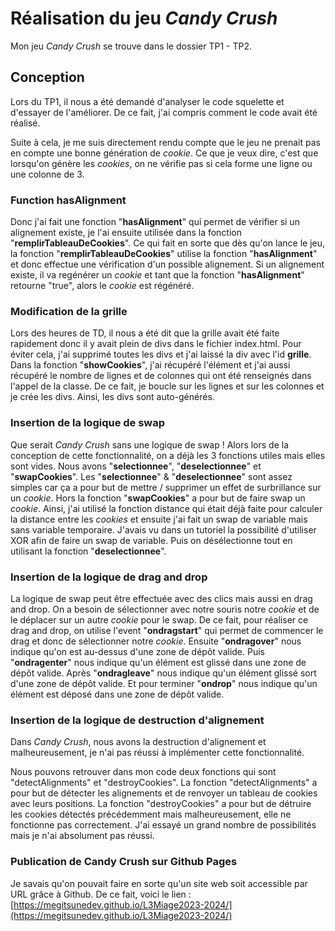 # Réalisation du jeu *Candy Crush*

Mon jeu *Candy Crush* se trouve dans le dossier TP1 - TP2.

## Conception

Lors du TP1, il nous a été demandé d'analyser le code squelette et d'essayer de l'améliorer. De ce fait, j'ai compris comment le code avait été réalisé.

Suite à cela, je me suis directement rendu compte que le jeu ne prenait pas en compte une bonne génération de *cookie*. Ce que je veux dire, c'est que lorsqu'on génère les *cookies*, on ne vérifie pas si cela forme une ligne ou une colonne de 3.

### Function hasAlignment

Donc j'ai fait une fonction "**hasAlignment**" qui permet de vérifier si un alignement existe, je l'ai ensuite utilisée dans la fonction "**remplirTableauDeCookies**". Ce qui fait en sorte que dès qu'on lance le jeu, la fonction "**remplirTableauDeCookies**" utilise la fonction "**hasAlignment**" et donc effectue une vérification d'un possible alignement. Si un alignement existe, il va regénérer un *cookie* et tant que la fonction "**hasAlignment**" retourne "true", alors le *cookie* est régénéré.

### Modification de la grille

Lors des heures de TD, il nous a été dit que la grille avait été faite rapidement donc il y avait plein de divs dans le fichier index.html. Pour éviter cela, j'ai supprimé toutes les divs et j'ai laissé la div avec l'id **grille**. Dans la fonction "**showCookies**", j'ai récupéré l'élément et j'ai aussi récupéré le nombre de lignes et de colonnes qui ont été renseignés dans l'appel de la classe. De ce fait, je boucle sur les lignes et sur les colonnes et je crée les divs. Ainsi, les divs sont auto-générés.

### Insertion de la logique de swap

Que serait *Candy Crush* sans une logique de swap ! Alors lors de la conception de cette fonctionnalité, on a déjà les 3 fonctions utiles mais elles sont vides. Nous avons "**selectionnee**", "**deselectionnee**" et "**swapCookies**". Les "**selectionnee**" & "**deselectionnee**" sont assez simples car ça a pour but de mettre / supprimer un effet de surbrillance sur un *cookie*. Hors la fonction "**swapCookies**" a pour but de faire swap un *cookie*. Ainsi, j'ai utilisé la fonction distance qui était déjà faite pour calculer la distance entre les *cookies* et ensuite j'ai fait un swap de variable mais sans variable temporaire. J'avais vu dans un tutoriel la possibilité d'utiliser XOR afin de faire un swap de variable. Puis on désélectionne tout en utilisant la fonction "**deselectionnee**".

### Insertion de la logique de drag and drop

La logique de swap peut être effectuée avec des clics mais aussi en drag and drop. On a besoin de sélectionner avec notre souris notre *cookie* et de le déplacer sur un autre *cookie* pour le swap. De ce fait, pour réaliser ce drag and drop, on utilise l'event "**ondragstart**" qui permet de commencer le drag et donc de sélectionner notre *cookie*. Ensuite "**ondragover**" nous indique qu'on est au-dessus d'une zone de dépôt valide. Puis "**ondragenter**" nous indique qu'un élément est glissé dans une zone de dépôt valide. Après "**ondragleave**" nous indique qu'un élément glissé sort d'une zone de dépôt valide. Et pour terminer "**ondrop**" nous indique qu'un élément est déposé dans une zone de dépôt valide.

### Insertion de la logique de destruction d'alignement

Dans *Candy Crush*, nous avons la destruction d'alignement et malheureusement, je n'ai pas réussi à implémenter cette fonctionnalité.

Nous pouvons retrouver dans mon code deux fonctions qui sont "detectAlignments" et "destroyCookies". La fonction "detectAlignments" a pour but de détecter les alignements et de renvoyer un tableau de cookies avec leurs positions. La fonction "destroyCookies" a pour but de détruire les cookies détectés précédemment mais malheureusement, elle ne fonctionne pas correctement. J'ai essayé un grand nombre de possibilités mais je n'ai absolument pas réussi.

### Publication de Candy Crush sur Github Pages

Je savais qu'on pouvait faire en sorte qu'un site web soit accessible par URL grâce à Github. De ce fait, voici le lien : [https://megitsunedev.github.io/L3Miage2023-2024/](https://megitsunedev.github.io/L3Miage2023-2024/)
